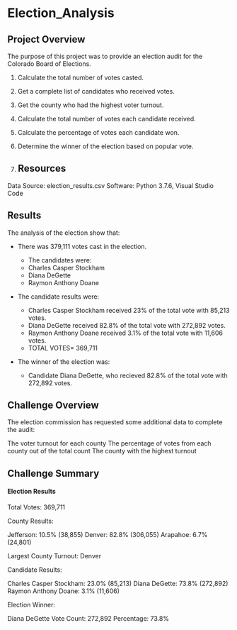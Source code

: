 # Election_Analysis
## Project Overview 
The purpose of this project was to provide an election audit for the Colorado Board of Elections. 

1. Calculate the total number of votes casted.
2. Get a complete list of candidates who received votes.
3. Get the county who had the highest voter turnout. 
4. Calculate the total number of votes each candidate received. 
5. Calculate the percentage of votes each candidate won. 
6. Determine the winner of the election based on popular vote. 

8. ## Resources
Data Source: election_results.csv 
Software: Python 3.7.6, Visual Studio Code 

## Results 
The analysis of the election show that: 
  * There was 379,111 votes cast in the election.
    * The candidates were:
     * Charles Casper Stockham
     * Diana DeGette 
     * Raymon Anthony Doane
      
  * The candidate results were:
      * Charles Casper Stockham received 23% of the total vote with 85,213 votes.
      * Diana DeGette received 82.8% of the total vote with 272,892 votes.
      * Raymon Anthony Doane received 3.1% of the total vote with 11,606 votes. 
      * TOTAL VOTES= 369,711
      
  * The winner of the election was:
      * Candidate Diana DeGette, who recieved 82.8% of the total vote with 272,892 votes.

## Challenge Overview

The election commission has requested some additional data to complete the audit:

The voter turnout for each county
The percentage of votes from each county out of the total count
The county with the highest turnout

## Challenge Summary

#### Election Results

Total Votes: 369,711
	
County Results:
	
Jefferson: 10.5% (38,855)
Denver: 82.8% (306,055)
Arapahoe: 6.7% (24,801)
	
Largest County Turnout: Denver

Candidate Results:

Charles Casper Stockham: 23.0% (85,213)
Diana DeGette: 73.8% (272,892)
Raymon Anthony Doane: 3.1% (11,606)

Election Winner: 

Diana DeGette
Vote Count: 272,892
Percentage: 73.8%
